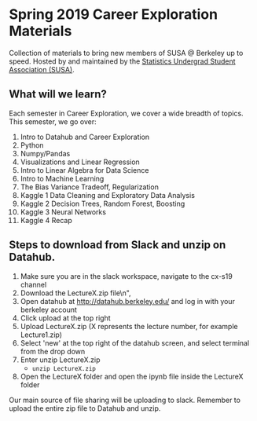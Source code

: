 # Spring 2019 Career Exploration Materials
Collection of materials to bring new members of SUSA @ Berkeley up to speed. Hosted by and maintained by the [Statistics Undergrad Student Association (SUSA)](https://susa.berkeley.edu).

## What will we learn?

Each semester in Career Exploration, we cover a wide breadth of topics. This semester, we go over:

1. Intro to Datahub and Career Exploration
2. Python
3. Numpy/Pandas
4. Visualizations and Linear Regression
5. Intro to Linear Algebra for Data Science
6. Intro to Machine Learning
7. The Bias Variance Tradeoff, Regularization
8. Kaggle 1 Data Cleaning and Exploratory Data Analysis
9. Kaggle 2 Decision Trees, Random Forest, Boosting
10. Kaggle 3 Neural Networks
11. Kaggle 4 Recap

## Steps to download from Slack and unzip on Datahub.      
1. Make sure you are in the slack workspace, navigate to the cx-s19 channel 
2. Download the LectureX.zip file\n",
3. Open datahub at http://datahub.berkeley.edu/ and log in with your berkeley account
4. Click upload at the top right
5. Upload LectureX.zip (X represents the lecture number, for example Lecture1.zip)
6. Select 'new' at the top right of the datahub screen, and select terminal from the drop down
7. Enter unzip LectureX.zip
    * `unzip LectureX.zip`
8. Open the LectureX folder and open the ipynb file inside the LectureX folder

Our main source of file sharing will be uploading to slack. Remember to upload the entire zip file to Datahub and unzip.

